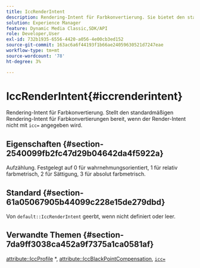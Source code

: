 ```yaml
---
title: IccRenderIntent
description: Rendering-Intent für Farbkonvertierung. Sie bietet den standardmäßigen Rendering-Intent für Farbkonvertierungen, wenn „icc=" für den Render-Intent nicht angegeben ist.
solution: Experience Manager
feature: Dynamic Media Classic,SDK/API
role: Developer,User
exl-id: 732b1935-6556-4420-a056-4e00cb3ed152
source-git-commit: 163ac6a6f44193f1b66ae24059630521d7247eae
workflow-type: tm+mt
source-wordcount: '78'
ht-degree: 3%

---
```


# IccRenderIntent{#iccrenderintent}

Rendering-Intent für Farbkonvertierung. Stellt den standardmäßigen Rendering-Intent für Farbkonvertierungen bereit, wenn der Render-Intent nicht mit `icc=` angegeben wird.

## Eigenschaften {#section-2540099fb2fc47d29b04642da4f5922a}

Aufzählung. Festgelegt auf 0 für wahrnehmungsorientiert, 1 für relativ farbmetrisch, 2 für Sättigung, 3 für absolut farbmetrisch.

## Standard {#section-61a05067905b44099c228e15de279dbd}

Von `default::IccRenderIntent` geerbt, wenn nicht definiert oder leer.

## Verwandte Themen {#section-7da9ff3038ca452a9f7375a1ca0581af}

[attribute::IccProfile](../../../../../is-api/image-catalog/image-serving-api-ref/c-image-catalog-reference/c-attributes-reference/r-iccprofilecmyk.md#reference-db89f9dac33e447cadb359ec1ba27ee0) &#42;, [attribute::IccBlackPointCompensation](../../../../../is-api/image-catalog/image-serving-api-ref/c-image-catalog-reference/c-attributes-reference/r-iccblackpointcompensation.md#reference-357626375ee140d1807f0c05171c733f), [`icc=`](../../../../../is-api/http-ref/image-serving-api-ref/c-http-protocol-reference/c-command-reference/r-icc.md#reference-182b5679e21e4df3b4d330535a5a7517)
